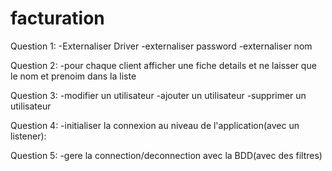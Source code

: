 # facturation

Question 1:
-Externaliser Driver
-externaliser password
-externaliser nom

Question 2:
-pour chaque client afficher une fiche details et ne laisser que le nom et prenoim dans la liste

Question 3:
-modifier un utilisateur
-ajouter un utilisateur
-supprimer un utilisateur

Question 4:
-initialiser la connexion au niveau de l'application(avec un listener):

Question 5:
-gere la connection/deconnection avec la BDD(avec des filtres)
